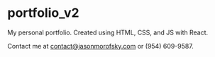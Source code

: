 # portfolio_v2  
 
My personal portfolio. Created using HTML, CSS, and JS with React. 
  
Contact me at contact@jasonmorofsky.com or (954) 609-9587.  
